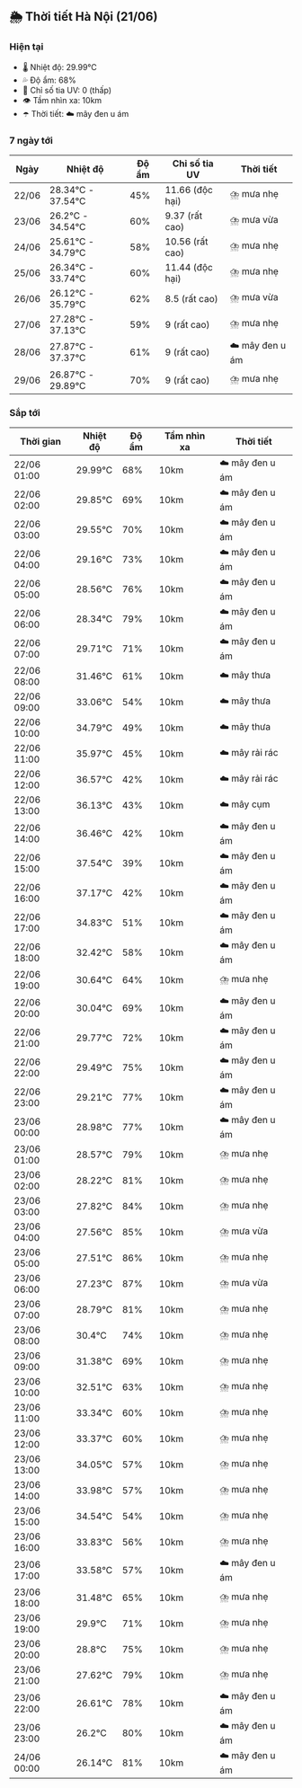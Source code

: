 ## 🌦️ Thời tiết Hà Nội (21/06)

### Hiện tại

- 🌡️ Nhiệt độ: 29.99℃
- 💦 Độ ẩm: 68%
- 🌟 Chỉ số tia UV: 0 (thấp)
- 👁️ Tầm nhìn xa: 10km
- ☂️ Thời tiết: ☁️ mây đen u ám

### 7 ngày tới

| Ngày | Nhiệt độ | Độ ẩm | Chỉ số tia UV | Thời tiết |
| --- | --- | --- | --- | --- |
| 22/06 | 28.34℃ - 37.54℃ | 45% | 11.66 (độc hại) | ⛈️ mưa nhẹ |
| 23/06 | 26.2℃ - 34.54℃ | 60% | 9.37 (rất cao) | ⛈️ mưa vừa |
| 24/06 | 25.61℃ - 34.79℃ | 58% | 10.56 (rất cao) | ⛈️ mưa nhẹ |
| 25/06 | 26.34℃ - 33.74℃ | 60% | 11.44 (độc hại) | ⛈️ mưa nhẹ |
| 26/06 | 26.12℃ - 35.79℃ | 62% | 8.5 (rất cao) | ⛈️ mưa vừa |
| 27/06 | 27.28℃ - 37.13℃ | 59% | 9 (rất cao) | ⛈️ mưa nhẹ |
| 28/06 | 27.87℃ - 37.37℃ | 61% | 9 (rất cao) | ☁️ mây đen u ám |
| 29/06 | 26.87℃ - 29.89℃ | 70% | 9 (rất cao) | ⛈️ mưa nhẹ |

### Sắp tới

| Thời gian | Nhiệt độ | Độ ẩm | Tầm nhìn xa | Thời tiết |
| --- | --- | --- | --- | --- |
| 22/06 01:00 | 29.99℃ | 68% | 10km | ☁️ mây đen u ám |
| 22/06 02:00 | 29.85℃ | 69% | 10km | ☁️ mây đen u ám |
| 22/06 03:00 | 29.55℃ | 70% | 10km | ☁️ mây đen u ám |
| 22/06 04:00 | 29.16℃ | 73% | 10km | ☁️ mây đen u ám |
| 22/06 05:00 | 28.56℃ | 76% | 10km | ☁️ mây đen u ám |
| 22/06 06:00 | 28.34℃ | 79% | 10km | ☁️ mây đen u ám |
| 22/06 07:00 | 29.71℃ | 71% | 10km | ☁️ mây đen u ám |
| 22/06 08:00 | 31.46℃ | 61% | 10km | ☁️ mây thưa |
| 22/06 09:00 | 33.06℃ | 54% | 10km | ☁️ mây thưa |
| 22/06 10:00 | 34.79℃ | 49% | 10km | ☁️ mây thưa |
| 22/06 11:00 | 35.97℃ | 45% | 10km | ☁️ mây rải rác |
| 22/06 12:00 | 36.57℃ | 42% | 10km | ☁️ mây rải rác |
| 22/06 13:00 | 36.13℃ | 43% | 10km | ☁️ mây cụm |
| 22/06 14:00 | 36.46℃ | 42% | 10km | ☁️ mây đen u ám |
| 22/06 15:00 | 37.54℃ | 39% | 10km | ☁️ mây đen u ám |
| 22/06 16:00 | 37.17℃ | 42% | 10km | ☁️ mây đen u ám |
| 22/06 17:00 | 34.83℃ | 51% | 10km | ☁️ mây đen u ám |
| 22/06 18:00 | 32.42℃ | 58% | 10km | ☁️ mây đen u ám |
| 22/06 19:00 | 30.64℃ | 64% | 10km | ⛈️ mưa nhẹ |
| 22/06 20:00 | 30.04℃ | 69% | 10km | ☁️ mây đen u ám |
| 22/06 21:00 | 29.77℃ | 72% | 10km | ☁️ mây đen u ám |
| 22/06 22:00 | 29.49℃ | 75% | 10km | ☁️ mây đen u ám |
| 22/06 23:00 | 29.21℃ | 77% | 10km | ☁️ mây đen u ám |
| 23/06 00:00 | 28.98℃ | 77% | 10km | ☁️ mây đen u ám |
| 23/06 01:00 | 28.57℃ | 79% | 10km | ⛈️ mưa nhẹ |
| 23/06 02:00 | 28.22℃ | 81% | 10km | ⛈️ mưa nhẹ |
| 23/06 03:00 | 27.82℃ | 84% | 10km | ⛈️ mưa nhẹ |
| 23/06 04:00 | 27.56℃ | 85% | 10km | ⛈️ mưa vừa |
| 23/06 05:00 | 27.51℃ | 86% | 10km | ⛈️ mưa nhẹ |
| 23/06 06:00 | 27.23℃ | 87% | 10km | ⛈️ mưa vừa |
| 23/06 07:00 | 28.79℃ | 81% | 10km | ⛈️ mưa nhẹ |
| 23/06 08:00 | 30.4℃ | 74% | 10km | ⛈️ mưa nhẹ |
| 23/06 09:00 | 31.38℃ | 69% | 10km | ⛈️ mưa nhẹ |
| 23/06 10:00 | 32.51℃ | 63% | 10km | ⛈️ mưa nhẹ |
| 23/06 11:00 | 33.34℃ | 60% | 10km | ⛈️ mưa nhẹ |
| 23/06 12:00 | 33.37℃ | 60% | 10km | ⛈️ mưa nhẹ |
| 23/06 13:00 | 34.05℃ | 57% | 10km | ⛈️ mưa nhẹ |
| 23/06 14:00 | 33.98℃ | 57% | 10km | ⛈️ mưa nhẹ |
| 23/06 15:00 | 34.54℃ | 54% | 10km | ⛈️ mưa nhẹ |
| 23/06 16:00 | 33.83℃ | 56% | 10km | ⛈️ mưa nhẹ |
| 23/06 17:00 | 33.58℃ | 57% | 10km | ☁️ mây đen u ám |
| 23/06 18:00 | 31.48℃ | 65% | 10km | ⛈️ mưa nhẹ |
| 23/06 19:00 | 29.9℃ | 71% | 10km | ⛈️ mưa nhẹ |
| 23/06 20:00 | 28.8℃ | 75% | 10km | ⛈️ mưa nhẹ |
| 23/06 21:00 | 27.62℃ | 79% | 10km | ⛈️ mưa nhẹ |
| 23/06 22:00 | 26.61℃ | 78% | 10km | ☁️ mây đen u ám |
| 23/06 23:00 | 26.2℃ | 80% | 10km | ☁️ mây đen u ám |
| 24/06 00:00 | 26.14℃ | 81% | 10km | ☁️ mây đen u ám |
